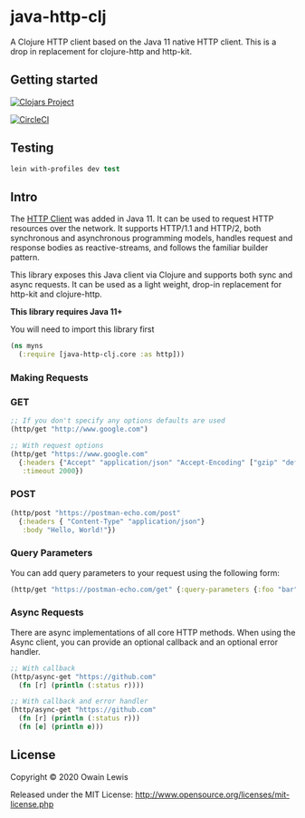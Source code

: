 # java-http-clj

A Clojure HTTP client based on the Java 11 native HTTP client. This is a drop in replacement for clojure-http and http-kit.

## Getting started

[![Clojars Project](https://img.shields.io/clojars/v/com.owainlewis/java-http-clj.svg)](https://clojars.org/com.owainlewis/java-http-clj)

[![CircleCI](https://circleci.com/gh/owainlewis/java-http-clj.svg?style=svg)](https://circleci.com/gh/owainlewis/java-http-clj)

## Testing

``` clojure
lein with-profiles dev test
```

## Intro

The [HTTP Client](https://openjdk.java.net/groups/net/httpclient/intro.html) was added in Java 11. It can be used to request HTTP resources over the network. It supports HTTP/1.1 and HTTP/2, both synchronous and asynchronous programming models, handles request and response bodies as reactive-streams, and follows the familiar builder pattern.

This library exposes this Java client via Clojure and supports both sync and async requests. It can be used as a light weight, drop-in replacement for http-kit and clojure-http.

**This library requires Java 11+**

You will need to import this library first

```clojure
(ns myns
  (:require [java-http-clj.core :as http]))
```

### Making Requests

### GET

```clojure
;; If you don't specify any options defaults are used
(http/get "http://www.google.com")

;; With request options
(http/get "https://www.google.com"
  {:headers {"Accept" "application/json" "Accept-Encoding" ["gzip" "deflate"]}
   :timeout 2000})
```


### POST

```clojure
(http/post "https://postman-echo.com/post" 
  {:headers { "Content-Type" "application/json"}
   :body "Hello, World!"})
```

### Query Parameters

You can add query parameters to your request using the following form:

```clojure
(http/get "https://postman-echo.com/get" {:query-parameters {:foo "bar"}})
```

### Async Requests

There are async implementations of all core HTTP methods.
When using the Async client, you can provide an optional callback and an optional error handler.

```clojure
;; With callback
(http/async-get "https://github.com"
  (fn [r] (println (:status r))))

;; With callback and error handler
(http/async-get "https://github.com"
  (fn [r] (println (:status r)))
  (fn [e] (println e)))
```

## License

Copyright © 2020 Owain Lewis

Released under the MIT License: http://www.opensource.org/licenses/mit-license.php
